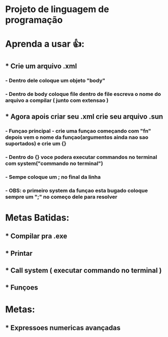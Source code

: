 # Projeto de linguagem de programação
# Aprenda a usar 👍:
## * Crie um arquivo .xml
### - Dentro dele coloque um objeto "body"
### - Dentro de body coloque file dentro de file escreva o nome do arquivo a compilar ( junto com extensao )
## *  Agora apois criar seu .xml crie seu arquivo .sun
### - Funçao principal - crie uma funçao começando com "fn" depois vem o nome da funçao(argumentos ainda nao sao suportados) e crie um {}
### - Dentro do {} voce podera executar commandos no terminal com system("commando no terminal")
### - Sempe coloque um ; no final da linha
### - OBS: o primeiro system da funçao esta bugado coloque sempre um ";" no começo dele para resolver 
# Metas Batidas:
## * Compilar pra .exe
## * Printar
## * Call system ( executar commando no terminal )
## * Funçoes
# Metas:
## * Expressoes numericas avançadas
